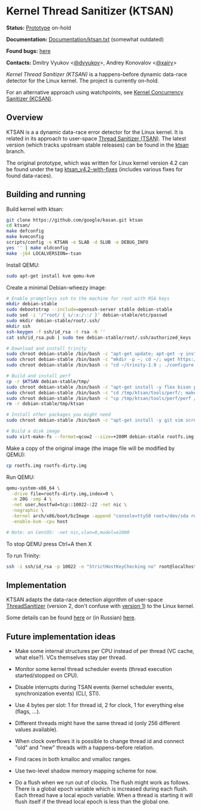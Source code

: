 Kernel Thread Sanitizer (KTSAN)
===============================

**Status:** [Prototype](https://github.com/google/kasan/tree/ktsan) on-hold

**Documentation:** [Documentation/ktsan.txt](https://github.com/google/kernel-sanitizers/blob/ktsan/Documentation/ktsan.txt) (somewhat outdated)

**Found bugs:** [here](/ktsan/FOUND_BUGS.md)

**Contacts:** Dmitry Vyukov <[@dvyukov](https://github.com/dvyukov)>, Andrey Konovalov <[@xairy](https://github.com/xairy)>

*Kernel Thread Sanitizer (KTSAN)* is a happens-before dynamic data-race detector for the Linux kernel. The project is currently on-hold.

For an alternative approach using watchpoints, see [Kernel Concurrency Sanitizer (KCSAN)](/KCSAN.md).

## Overview

KTSAN is a a dynamic data-race error detector for the Linux kernel. It is related in its approach to user-space [Thread Sanitizer (TSAN)](https://clang.llvm.org/docs/ThreadSanitizer.html). The latest version (which tracks upstream stable releases) can be found in the [ktsan](https://github.com/google/kasan/tree/ktsan) branch.

The original prototype, which was written for Linux kernel version 4.2 can be found under the tag [ktsan_v4.2-with-fixes](https://github.com/google/kasan/releases/tag/ktsan_v4.2-with-fixes) (includes various fixes for found data-races).

## Building and running

Build kernel with ktsan:
``` bash
git clone https://github.com/google/kasan.git ktsan
cd ktsan/
make defconfig
make kvmconfig
scripts/config -e KTSAN -e SLAB -d SLUB -e DEBUG_INFO
yes '' | make oldconfig
make -j64 LOCALVERSION=-tsan
```

Install QEMU:
``` bash
sudo apt-get install kvm qemu-kvm
```

Create a minimal Debian-wheezy image:
``` bash
# Enable promptless ssh to the machine for root with RSA keys
mkdir debian-stable
sudo debootstrap --include=openssh-server stable debian-stable
sudo sed -i '/^root/ { s/:x:/::/ }' debian-stable/etc/passwd
sudo mkdir debian-stable/root/.ssh/
mkdir ssh
ssh-keygen -f ssh/id_rsa -t rsa -N ''
cat ssh/id_rsa.pub | sudo tee debian-stable/root/.ssh/authorized_keys

# Download and install trinity
sudo chroot debian-stable /bin/bash -c "apt-get update; apt-get -y install curl tar gcc make sysbench time"
sudo chroot debian-stable /bin/bash -c "mkdir -p ~; cd ~/; wget https://github.com/kernelslacker/trinity/archive/v1.9.tar.gz -O trinity-1.9.tar.gz; tar -xf trinity-1.9.tar.gz"
sudo chroot debian-stable /bin/bash -c "cd ~/trinity-1.9 ; ./configure ; make -j16 ; make install"

# Build and install perf
cp -r $KTSAN debian-stable/tmp/
sudo chroot debian-stable /bin/bash -c "apt-get install -y flex bison python-dev libelf-dev libunwind7-dev libaudit-dev libslang2-dev libperl-dev binutils-dev liblzma-dev libnuma-dev"
sudo chroot debian-stable /bin/bash -c "cd /tmp/ktsan/tools/perf/; make"
sudo chroot debian-stable /bin/bash -c "cp /tmp/ktsan/tools/perf/perf /usr/bin/"
rm -r debian-stable/tmp/ktsan

# Install other packages you might need
sudo chroot debian-stable /bin/bash -c "apt-get install -y git vim screen usbutils"

# Build a disk image 
sudo virt-make-fs --format=qcow2 --size=+200M debian-stable rootfs.img
```

Make a copy of the original image (the image file will be modified by QEMU):
``` bash
cp rootfs.img rootfs-dirty.img
```

Run QEMU:
``` bash
qemu-system-x86_64 \
  -drive file=rootfs-dirty.img,index=0 \
  -m 20G -smp 4 \
  -net user,hostfwd=tcp::10022-:22 -net nic \
  -nographic \
  -kernel arch/x86/boot/bzImage -append "console=ttyS0 root=/dev/sda rw debug earlyprintk=serial slub_debug=QUZ"\
  -enable-kvm -cpu host

# Note: on CentOS: -net nic,vlan=0,model=e1000
```

To stop QEMU press Ctrl+A then X

To run Trinity:
``` bash
ssh -i ssh/id_rsa -p 10022 -o "StrictHostKeyChecking no" root@localhost "trinity --dangerous -q -m -C 16"
```

## Implementation

KTSAN adapts the data-race detection algorithm of user-space [ThreadSanitizer](https://github.com/google/sanitizers/wiki/ThreadSanitizerAlgorithm) (version 2, don't confuse with [version 1](https://static.googleusercontent.com/media/research.google.com/en//pubs/archive/35604.pdf)) to the Linux kernel.

Some details can be found [here](https://docs.google.com/presentation/d/1OsihHNut6E26ACTnT-GplQrdJuByRPNqUmN0HkqurIM/edit?usp=sharing) or (in Russian) [here](http://w27001.vdi.mipt.ru/wp/wp-content/uploads/2017/03/%D0%9A%D0%9E%D0%9D%D0%9E%D0%92%D0%90%D0%9B%D0%9E%D0%92-%D0%90%D0%9D%D0%94%D0%A0%D0%95%D0%99.-%D0%90%D0%92%D0%A2%D0%9E%D0%9C%D0%90%D0%A2%D0%98%D0%A7%D0%95%D0%A1%D0%9A%D0%98%D0%99-%D0%9F%D0%9E%D0%98%D0%A1%D0%9A-%D0%A1%D0%9E%D0%A1%D0%A2%D0%9E%D0%AF%D0%9D%D0%98%D0%99-%D0%93%D0%9E%D0%9D%D0%9E%D0%9A-%D0%92-%D0%AF%D0%94%D0%A0%D0%95-%D0%9E%D0%A1-LINUX.pdf).

## Future implementation ideas

* Make some internal structures per CPU instead of per thread (VC cache, what else?). VCs themselves stay per thread.

* Monitor some kernel thread scheduler events (thread execution started/stopped on CPU).

* Disable interrupts during TSAN events (kernel scheduler events, synchronization events) (CLI, STI).

* Use 4 bytes per slot: 1 for thread id, 2 for clock, 1 for everything else (flags, ...).

* Different threads might have the same thread id (only 256 different values available).

* When clock overflows it is possible to change thread id and connect "old" and "new" threads with a happens-before relation.

* Find races in both kmalloc and vmalloc ranges.

* Use two-level shadow memory mapping scheme for now.

* Do a flush when we run out of clocks. The flush might work as follows. There is a global epoch variable which is increased during each flush. Each thread have a local epoch variable. When a thread is starting it will flush itself if the thread local epoch is less than the global one.
